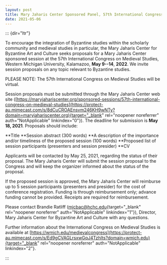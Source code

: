 ```yaml
---
layout: post
title: Mary Jaharis Center Sponsored Panel, 57th International Congress on Medieval Studies
date: 2021-05-06
---
```


::: {dir="ltr"}



<div>




To encourage the integration of Byzantine studies within the scholarly
community and medieval studies in particular, the Mary Jaharis Center
for Byzantine Art and Culture seeks proposals for a Mary Jaharis Center
sponsored session at the 57th International Congress on Medieval
Studies, Western Michigan University, Kalamazoo, **May 9--14**,
**2022**. We invite session proposals on any topic relevant to Byzantine
studies.


PLEASE NOTE: The 57th International Congress on Medieval Studies
will be virtual.

Session proposals must be submitted through
the Mary Jaharis Center web site
([https://maryjahariscenter.org/sponsored-sessions/57th-international-congress-on-medieval-studies](https://protect-au.mimecast.com/s/8dCuCROAEnsvm246KH9wNTy?domain=maryjahariscenter.org){target="_blank"
rel="noopener noreferrer" auth="NotApplicable" linkindex="0"}). The
deadline for submission is **May 18, 2021**. Proposals should
include:


**Title
**Session abstract (300 words)
**A description
of the importance and/or timeliness of the proposed session (100
words)
**Proposed list of session participants (presenters and
session presider)
**CV


Applicants will be contacted by May 25, 2021, regarding the status
of their proposal. The Mary Jaharis Center will submit the session
proposal to the Congress and will keep the organizer informed about the
status of the proposal.

If the proposed session is approved,
the Mary Jaharis Center will reimburse up to 5 session participants
(presenters and presider) for the cost of conference registration.
Funding is through reimbursement only; advance funding cannot be
provided. Receipts are required for reimbursement.

Please
contact Brandie Ratliff
([mjcbac@hchc.edu](mailto:mjcbac@hchc.edu){target="_blank"
rel="noopener noreferrer" auth="NotApplicable" linkindex="1"}),
Director, Mary Jaharis Center for Byzantine Art and Culture with any
questions.


Further information about the International Congress on Medieval Studies
is available at
[https://wmich.edu/medievalcongress](https://protect-au.mimecast.com/s/Ed9gCVAGLrsxwGqJ4TzhIts?domain=wmich.edu){target="_blank"
rel="noopener noreferrer" auth="NotApplicable" linkindex="2"}.





</div>



:::
